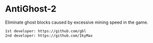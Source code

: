 # AntiGhost-2
Eliminate ghost blocks caused by excessive mining speed in the game.
```sh
1st developer: https://github.com/gbl
2nd developer: https://github.com/IkyMax
